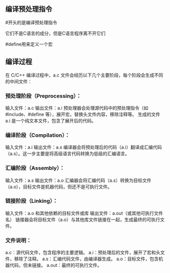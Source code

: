 ## 编译预处理指令

#开头的是编译预处理指令

它们不是C语言的成分，但是C语言程序离不开它们

#define用来定义一个宏

## 编译过程
在 C/C++ 编译过程中，a.c 文件会经历以下几个主要阶段，每个阶段会生成不同的中间文件：

### 预处理阶段（Preprocessing）：

输入文件：a.c
输出文件：a.i
预处理器会处理源代码中的预处理指令（如 #include、#define 等），展开宏，替换头文件内容，移除注释等。
生成的文件 a.i 是一个纯文本文件，包含了展开后的代码。
### 编译阶段（Compilation）：

输入文件：a.i
输出文件：a.s
编译器会将预处理后的代码（a.i）翻译成汇编代码（a.s）。这一步主要是将高级语言代码转换为低级的汇编语言。
### 汇编阶段（Assembly）：

输入文件：a.s
输出文件：a.o
汇编器会将汇编代码（a.s）转换为目标文件（a.o），目标文件是机器代码，但还不是可执行文件。
### 链接阶段（Linking）：

输入文件：a.o 和其他依赖的目标文件或库
输出文件：a.out（或其他可执行文件名）
链接器会将目标文件（a.o）与其他库文件链接在一起，生成最终的可执行文件。
### 文件说明：
a.c：源代码文件，包含程序的主要逻辑。
a.i：预处理后的文件，展开了宏和头文件，移除了注释。
a.s：汇编代码文件，由编译器生成。
a.o：目标文件，包含机器代码，但未链接。
a.out：最终的可执行文件。